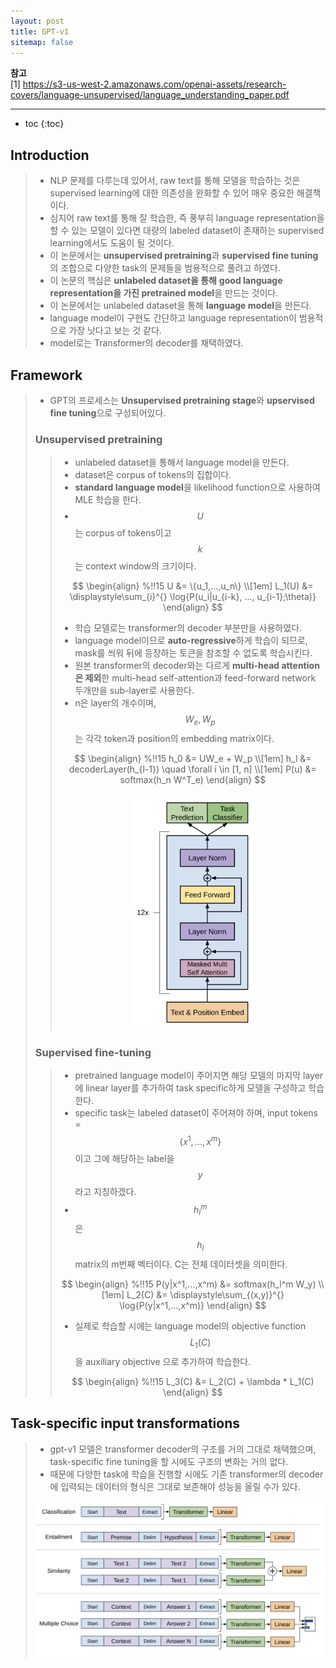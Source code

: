 ```yaml
---
layout: post
title: GPT-v1
sitemap: false
---
```


**참고**  
[1] <https://s3-us-west-2.amazonaws.com/openai-assets/research-covers/language-unsupervised/language_understanding_paper.pdf>  
* * *  

* toc
{:toc}

## Introduction
> * NLP 문제를 다루는데 있어서, raw text를 통해 모델을 학습하는 것은 supervised learning에 대한 의존성을 완화할 수 있어 매우 중요한 해결책이다.
> * 심지어 raw text를 통해 잘 학습한, 즉 풍부히 language representation을 할 수 있는 모델이 있다면 대량의 labeled dataset이 존재하는 supervised learning에서도 도움이 될 것이다.
> * 이 논문에서는 **unsupervised pretraining**과 **supervised fine tuning**의 조합으로 다양한 task의 문제들을 범용적으로 풀려고 하였다.
> * 이 논문의 핵심은 **unlabeled dataset을 통해** **good language representation을 가진 pretrained model**을 만드는 것이다.
> * 이 논문에서는 unlabeled dataset을 통해 **language model**을 만든다.
> * language model이 구현도 간단하고 language representation이 범용적으로 가장 낫다고 보는 것 같다.
> * model로는 Transformer의 decoder를 채택하였다.

## Framework
> * GPT의 프로세스는 **Unsupervised pretraining stage**와 **upservised fine tuning**으로 구성되어있다.
> 
> ### Unsupervised pretraining
> > * unlabeled dataset을 통해서 language model을 만든다.
> > * dataset은 corpus of tokens의 집합이다.
> > * **standard language model**을 likelihood function으로 사용하여 MLE 학습을 한다.
> > * $$ U $$ 는 corpus of tokens이고 $$ k $$는 context window의 크기이다.
> > 
> > $$
> > \begin{align} %!!15
> >   U &= \{u_1,...,u_n\} \\[1em]
> >   L_1(U) &= \displaystyle\sum_{i}^{} \log{P(u_i|u_{i-k}, ..., u_{i-1};\theta)}
> > \end{align}
> > $$
> > 
> > * 학습 모델로는 transformer의 decoder 부분만을 사용하였다.
> > * language model이므로 **auto-regressive**하게 학습이 되므로, mask를 씌워 뒤에 등장하는 토큰을 참조할 수 없도록 학습시킨다.
> > * 원본 transformer의 decoder와는 다르게 **multi-head attention은 제외**한 multi-head self-attention과 feed-forward network 두개만을 sub-layer로 사용한다.
> > * n은 layer의 개수이며, $$ W_e, W_p$$ 는 각각 token과 position의 embedding matrix이다.
> > 
> > $$
> > \begin{align} %!!15
> >   h_0 &= UW_e + W_p \\[1em]
> >   h_l &= decoderLayer(h_{l-1}) \quad \forall i \in [1, n] \\[1em]
> >   P(u) &= softmax(h_n W^T_e)
> > \end{align}
> > $$
> > 
> > <p align="center"><img width="200" src="/assets/img/paper/gpt-1/1.png"></p>
> 
> ### Supervised fine-tuning
> > * pretrained language model이 주어지면 해당 모델의 마지막 layer에 linear layer를 추가하여 task specific하게 모델을 구성하고 학습한다.
> > * specific task는 labeled dataset이 주어져야 하며, input tokens = $$ \{x^1, ..., x^m\} $$ 이고 그에 해당하는 label을 $$ y $$ 라고 지칭하겠다.
> > * $$ h_l^m $$ 은 $$ h_l $$ matrix의 m번째 벡터이다. C는 전체 데이터셋을 의미한다.
> > 
> > $$
> > \begin{align} %!!15
> >   P(y|x^1,...,x^m) &= softmax(h_l^m W_y) \\[1em]
> >   L_2(C) &= \displaystyle\sum_{(x,y)}^{} \log{P(y|x^1,...,x^m)}
> > \end{align}
> > $$
> > 
> > * 실제로 학습할 시에는 language model의 objective function $$ L_1(C) $$ 을 auxiliary objective 으로 추가하여 학습한다.
> > 
> > $$
> > \begin{align} %!!15
> >   L_3(C) &= L_2(C) + \lambda * L_1(C)
> > \end{align}
> > $$

## Task-specific input transformations
> * gpt-v1 모델은 transformer decoder의 구조를 거의 그대로 채택했으며, task-specific fine tuning을 할 시에도 구조의 변화는 거의 없다.
> * 때문에 다양한 task에 학습을 진행할 시에도 기존 transformer의 decoder에 입력되는 데이터의 형식은 그대로 보존해야 성능을 올릴 수가 있다.
> <p align="center"><img width="650" src="/assets/img/paper/gpt-1/2.png"></p>
